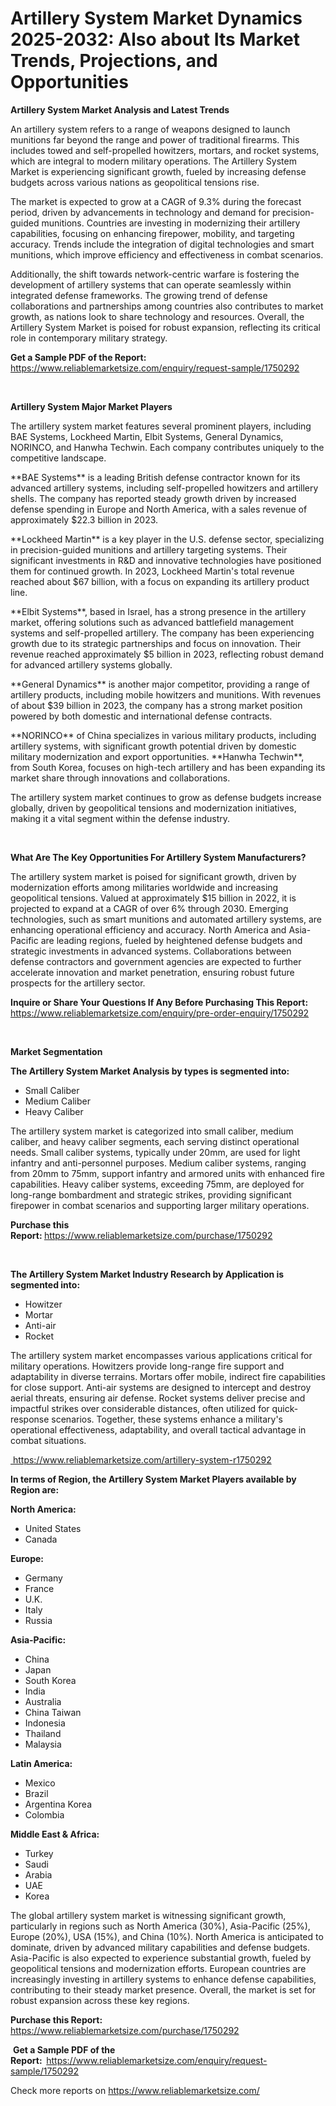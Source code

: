 <p><h1>Artillery System Market Dynamics 2025-2032: Also about Its Market Trends, Projections, and Opportunities</h1></p><p><strong>Artillery System Market Analysis and Latest Trends</strong></p>
<p><p>An artillery system refers to a range of weapons designed to launch munitions far beyond the range and power of traditional firearms. This includes towed and self-propelled howitzers, mortars, and rocket systems, which are integral to modern military operations. The Artillery System Market is experiencing significant growth, fueled by increasing defense budgets across various nations as geopolitical tensions rise. </p><p>The market is expected to grow at a CAGR of 9.3% during the forecast period, driven by advancements in technology and demand for precision-guided munitions. Countries are investing in modernizing their artillery capabilities, focusing on enhancing firepower, mobility, and targeting accuracy. Trends include the integration of digital technologies and smart munitions, which improve efficiency and effectiveness in combat scenarios.</p><p>Additionally, the shift towards network-centric warfare is fostering the development of artillery systems that can operate seamlessly within integrated defense frameworks. The growing trend of defense collaborations and partnerships among countries also contributes to market growth, as nations look to share technology and resources. Overall, the Artillery System Market is poised for robust expansion, reflecting its critical role in contemporary military strategy.</p></p>
<p><strong>Get a Sample PDF of the Report:&nbsp;</strong> <a href="https://www.reliablemarketsize.com/enquiry/request-sample/1750292?utm_campaign=1143&utm_medium=2&utm_source=Github&utm_content=ia&utm_term=15022025&utm_id=artillery-system">https://www.reliablemarketsize.com/enquiry/request-sample/1750292</a></p>
<p>&nbsp;</p>
<p><strong>Artillery System Major Market Players</strong></p>
<p><p>The artillery system market features several prominent players, including BAE Systems, Lockheed Martin, Elbit Systems, General Dynamics, NORINCO, and Hanwha Techwin. Each company contributes uniquely to the competitive landscape.</p><p>**BAE Systems** is a leading British defense contractor known for its advanced artillery systems, including self-propelled howitzers and artillery shells. The company has reported steady growth driven by increased defense spending in Europe and North America, with a sales revenue of approximately $22.3 billion in 2023.</p><p>**Lockheed Martin** is a key player in the U.S. defense sector, specializing in precision-guided munitions and artillery targeting systems. Their significant investments in R&D and innovative technologies have positioned them for continued growth. In 2023, Lockheed Martin's total revenue reached about $67 billion, with a focus on expanding its artillery product line.</p><p>**Elbit Systems**, based in Israel, has a strong presence in the artillery market, offering solutions such as advanced battlefield management systems and self-propelled artillery. The company has been experiencing growth due to its strategic partnerships and focus on innovation. Their revenue reached approximately $5 billion in 2023, reflecting robust demand for advanced artillery systems globally.</p><p>**General Dynamics** is another major competitor, providing a range of artillery products, including mobile howitzers and munitions. With revenues of about $39 billion in 2023, the company has a strong market position powered by both domestic and international defense contracts.</p><p>**NORINCO** of China specializes in various military products, including artillery systems, with significant growth potential driven by domestic military modernization and export opportunities. **Hanwha Techwin**, from South Korea, focuses on high-tech artillery and has been expanding its market share through innovations and collaborations.</p><p>The artillery system market continues to grow as defense budgets increase globally, driven by geopolitical tensions and modernization initiatives, making it a vital segment within the defense industry.</p></p>
<p>&nbsp;</p>
<p><strong>What Are The Key Opportunities For Artillery System Manufacturers?</strong></p>
<p><p>The artillery system market is poised for significant growth, driven by modernization efforts among militaries worldwide and increasing geopolitical tensions. Valued at approximately $15 billion in 2022, it is projected to expand at a CAGR of over 6% through 2030. Emerging technologies, such as smart munitions and automated artillery systems, are enhancing operational efficiency and accuracy. North America and Asia-Pacific are leading regions, fueled by heightened defense budgets and strategic investments in advanced systems. Collaborations between defense contractors and government agencies are expected to further accelerate innovation and market penetration, ensuring robust future prospects for the artillery sector.</p></p>
<p><strong>Inquire or Share Your Questions If Any Before Purchasing This Report:</strong> <a href="https://www.reliablemarketsize.com/enquiry/pre-order-enquiry/1750292?utm_campaign=1143&utm_medium=2&utm_source=Github&utm_content=ia&utm_term=15022025&utm_id=artillery-system">https://www.reliablemarketsize.com/enquiry/pre-order-enquiry/1750292</a></p>
<p>&nbsp;</p>
<p><strong>Market Segmentation</strong></p>
<p><strong>The Artillery System Market Analysis by types is segmented into:</strong></p>
<p><ul><li>Small Caliber</li><li>Medium Caliber</li><li>Heavy Caliber</li></ul></p>
<p><p>The artillery system market is categorized into small caliber, medium caliber, and heavy caliber segments, each serving distinct operational needs. Small caliber systems, typically under 20mm, are used for light infantry and anti-personnel purposes. Medium caliber systems, ranging from 20mm to 75mm, support infantry and armored units with enhanced fire capabilities. Heavy caliber systems, exceeding 75mm, are deployed for long-range bombardment and strategic strikes, providing significant firepower in combat scenarios and supporting larger military operations.</p></p>
<p><strong>Purchase this Report:&nbsp;</strong><a href="https://www.reliablemarketsize.com/purchase/1750292?utm_campaign=1143&utm_medium=2&utm_source=Github&utm_content=ia&utm_term=15022025&utm_id=artillery-system">https://www.reliablemarketsize.com/purchase/1750292</a></p>
<p>&nbsp;</p>
<p><strong>The Artillery System Market Industry Research by Application is segmented into:</strong></p>
<p><ul><li>Howitzer</li><li>Mortar</li><li>Anti-air</li><li>Rocket</li></ul></p>
<p><p>The artillery system market encompasses various applications critical for military operations. Howitzers provide long-range fire support and adaptability in diverse terrains. Mortars offer mobile, indirect fire capabilities for close support. Anti-air systems are designed to intercept and destroy aerial threats, ensuring air defense. Rocket systems deliver precise and impactful strikes over considerable distances, often utilized for quick-response scenarios. Together, these systems enhance a military's operational effectiveness, adaptability, and overall tactical advantage in combat situations.</p></p>
<p><a href="https://www.reliablemarketsize.com/artillery-system-r1750292?utm_campaign=1143&utm_medium=2&utm_source=Github&utm_content=ia&utm_term=15022025&utm_id=artillery-system">&nbsp;https://www.reliablemarketsize.com/artillery-system-r1750292</a></p>
<p><strong>In terms of Region, the Artillery System Market Players available by Region are:</strong></p>
<p>
    <p> <strong> North America: </strong>
        <ul>
            <li>United States</li>
            <li>Canada</li>
        </ul>
        </p> 
    <p> <strong> Europe: </strong>
        <ul>
            <li>Germany</li>
            <li>France</li>
            <li>U.K.</li>
            <li>Italy</li>
            <li>Russia</li>
        </ul>
        </p> 
    <p> <strong> Asia-Pacific: </strong>
        <ul>
            <li>China</li>
            <li>Japan</li>
            <li>South Korea</li>
            <li>India</li>
            <li>Australia</li>
            <li>China Taiwan</li>
            <li>Indonesia</li>
            <li>Thailand</li>
            <li>Malaysia</li>
        </ul>
        </p> 
    <p> <strong> Latin America: </strong>
        <ul>
            <li>Mexico</li>
            <li>Brazil</li>
            <li>Argentina Korea</li>
            <li>Colombia</li>
        </ul>
        </p> 
    <p> <strong> Middle East & Africa: </strong>
        <ul>
            <li>Turkey</li>
            <li>Saudi</li>
            <li>Arabia</li>
            <li>UAE</li>
            <li>Korea</li>
        </ul>
    </p>
    </p>
<p><p>The global artillery system market is witnessing significant growth, particularly in regions such as North America (30%), Asia-Pacific (25%), Europe (20%), USA (15%), and China (10%). North America is anticipated to dominate, driven by advanced military capabilities and defense budgets. Asia-Pacific is also expected to experience substantial growth, fueled by geopolitical tensions and modernization efforts. European countries are increasingly investing in artillery systems to enhance defense capabilities, contributing to their steady market presence. Overall, the market is set for robust expansion across these key regions.</p></p>
<p><strong>Purchase this Report: </strong><a href="https://www.reliablemarketsize.com/purchase/1750292?utm_campaign=1143&utm_medium=2&utm_source=Github&utm_content=ia&utm_term=15022025&utm_id=artillery-system">https://www.reliablemarketsize.com/purchase/1750292</a></p>
<p>&nbsp;<strong>Get a Sample PDF of the Report:&nbsp;&nbsp;</strong><a href="https://www.reliablemarketsize.com/enquiry/request-sample/1750292?utm_campaign=1143&utm_medium=2&utm_source=Github&utm_content=ia&utm_term=15022025&utm_id=artillery-system">https://www.reliablemarketsize.com/enquiry/request-sample/1750292</a></p>
<p><strong></strong></p>
<p>Check more reports on <a href="https://www.reliablemarketsize.com/?utm_campaign=1143&utm_medium=2&utm_source=Github&utm_content=ia&utm_term=15022025&utm_id=artillery-system">https://www.reliablemarketsize.com/</a></p>